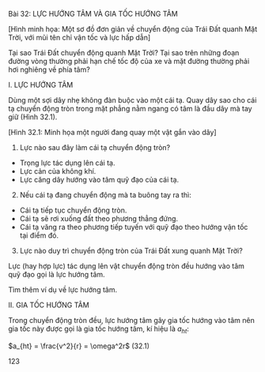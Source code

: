Bài 32: LỰC HƯỚNG TÂM VÀ GIA TỐC HƯỚNG TÂM

[Hình minh họa: Một sơ đồ đơn giản về chuyển động của Trái Đất quanh Mặt Trời, với mũi tên chỉ vận tốc và lực hấp dẫn]

Tại sao Trái Đất chuyển động quanh Mặt Trời? Tại sao trên những đoạn đường vòng thường phải hạn chế tốc độ của xe và mặt đường thường phải hơi nghiêng về phía tâm?

I. LỰC HƯỚNG TÂM

Dùng một sợi dây nhẹ không đàn buộc vào một cái tạ. Quay dây sao cho cái tạ chuyển động tròn trong mặt phẳng nằm ngang có tâm là đầu dây mà tay giữ (Hình 32.1).

[Hình 32.1: Minh họa một người đang quay một vật gắn vào dây]

1. Lực nào sau đây làm cái tạ chuyển động tròn?
- Trọng lực tác dụng lên cái tạ.
- Lực cản của không khí.
- Lực căng dây hướng vào tâm quỹ đạo của cái tạ.

2. Nếu cái tạ đang chuyển động mà ta buông tay ra thì:
- Cái tạ tiếp tục chuyển động tròn.
- Cái tạ sẽ rơi xuống đất theo phương thẳng đứng.
- Cái tạ văng ra theo phương tiếp tuyến với quỹ đạo theo hướng vận tốc tại điểm đó.

3. Lực nào duy trì chuyển động tròn của Trái Đất xung quanh Mặt Trời?

Lực (hay hợp lực) tác dụng lên vật chuyển động tròn đều hướng vào tâm quỹ đạo gọi là lực hướng tâm.

Tìm thêm ví dụ về lực hướng tâm.

II. GIA TỐC HƯỚNG TÂM

Trong chuyển động tròn đều, lực hướng tâm gây gia tốc hướng vào tâm nên gia tốc này được gọi là gia tốc hướng tâm, kí hiệu là $a_{ht}$:

$a_{ht} = \frac{v^2}{r} = \omega^2r$ (32.1)

123